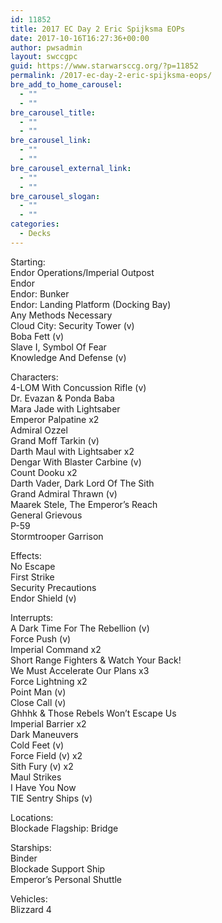 ```yaml
---
id: 11852
title: 2017 EC Day 2 Eric Spijksma EOPs
date: 2017-10-16T16:27:36+00:00
author: pwsadmin
layout: swccgpc
guid: https://www.starwarsccg.org/?p=11852
permalink: /2017-ec-day-2-eric-spijksma-eops/
bre_add_to_home_carousel:
  - ""
  - ""
bre_carousel_title:
  - ""
  - ""
bre_carousel_link:
  - ""
  - ""
bre_carousel_external_link:
  - ""
  - ""
bre_carousel_slogan:
  - ""
  - ""
categories:
  - Decks
---
```

Starting:  
Endor Operations/Imperial Outpost  
Endor  
Endor: Bunker  
Endor: Landing Platform (Docking Bay)  
Any Methods Necessary  
Cloud City: Security Tower (v)  
Boba Fett (v)  
Slave I, Symbol Of Fear  
Knowledge And Defense (v)

Characters:  
4-LOM With Concussion Rifle (v)  
Dr. Evazan & Ponda Baba  
Mara Jade with Lightsaber  
Emperor Palpatine x2  
Admiral Ozzel  
Grand Moff Tarkin (v)  
Darth Maul with Lightsaber x2  
Dengar With Blaster Carbine (v)  
Count Dooku x2  
Darth Vader, Dark Lord Of The Sith  
Grand Admiral Thrawn (v)  
Maarek Stele, The Emperor’s Reach  
General Grievous  
P-59  
Stormtrooper Garrison

Effects:  
No Escape  
First Strike  
Security Precautions  
Endor Shield (v)

Interrupts:  
A Dark Time For The Rebellion (v)  
Force Push (v)  
Imperial Command x2  
Short Range Fighters & Watch Your Back!  
We Must Accelerate Our Plans x3  
Force Lightning x2  
Point Man (v)  
Close Call (v)  
Ghhhk & Those Rebels Won’t Escape Us  
Imperial Barrier x2  
Dark Maneuvers  
Cold Feet (v)  
Force Field (v) x2  
Sith Fury (v) x2  
Maul Strikes  
I Have You Now  
TIE Sentry Ships (v)

Locations:  
Blockade Flagship: Bridge

Starships:  
Binder  
Blockade Support Ship  
Emperor’s Personal Shuttle

Vehicles:  
Blizzard 4